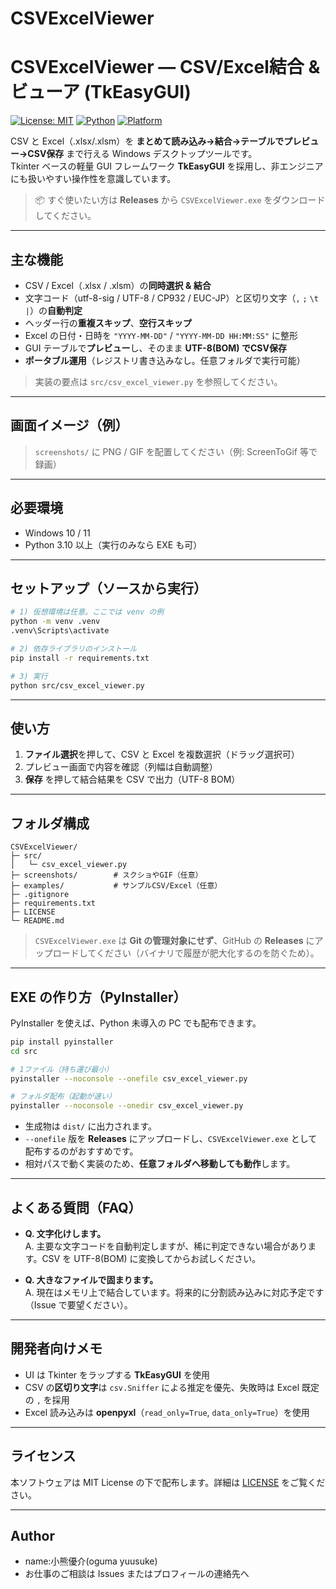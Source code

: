 # CSVExcelViewer
# CSVExcelViewer — CSV/Excel結合 & ビューア (TkEasyGUI)

[![License: MIT](https://img.shields.io/badge/License-MIT-green.svg)](#license)
[![Python](https://img.shields.io/badge/Python-3.10%2B-blue.svg)](#%E5%BF%85%E8%A6%81%E7%92%B0%E5%A2%83)
[![Platform](https://img.shields.io/badge/Platform-Windows%2010%2F11-lightgrey.svg)]()

CSV と Excel（.xlsx/.xlsm）を **まとめて読み込み→結合→テーブルでプレビュー→CSV保存** まで行える Windows デスクトップツールです。  
Tkinter ベースの軽量 GUI フレームワーク **TkEasyGUI** を採用し、非エンジニアにも扱いやすい操作性を意識しています。

> 📦 すぐ使いたい方は **Releases** から `CSVExcelViewer.exe` をダウンロードしてください。

---

## 主な機能

- CSV / Excel（.xlsx / .xlsm）の**同時選択 & 結合**
- 文字コード（utf-8-sig / UTF-8 / CP932 / EUC-JP）と区切り文字（`,` `;` `\t` `|`）の**自動判定**
- ヘッダー行の**重複スキップ**、**空行スキップ**
- Excel の日付・日時を `"YYYY-MM-DD"` / `"YYYY-MM-DD HH:MM:SS"` に整形
- GUI テーブルで**プレビュー**し、そのまま **UTF-8(BOM) でCSV保存**
- **ポータブル運用**（レジストリ書き込みなし。任意フォルダで実行可能）

> 実装の要点は `src/csv_excel_viewer.py` を参照してください。

---

## 画面イメージ（例）

> `screenshots/` に PNG / GIF を配置してください（例: ScreenToGif 等で録画）

---

## 必要環境

- Windows 10 / 11
- Python 3.10 以上（実行のみなら EXE も可）

---

## セットアップ（ソースから実行）

```bash
# 1) 仮想環境は任意。ここでは venv の例
python -m venv .venv
.venv\Scripts\activate

# 2) 依存ライブラリのインストール
pip install -r requirements.txt

# 3) 実行
python src/csv_excel_viewer.py
```

---

## 使い方

1. **ファイル選択**を押して、CSV と Excel を複数選択（ドラッグ選択可）  
2. プレビュー画面で内容を確認（列幅は自動調整）  
3. **保存** を押して結合結果を CSV で出力（UTF-8 BOM）

---

## フォルダ構成

```
CSVExcelViewer/
├─ src/
│   └─ csv_excel_viewer.py
├─ screenshots/        # スクショやGIF（任意）
├─ examples/           # サンプルCSV/Excel（任意）
├─ .gitignore
├─ requirements.txt
├─ LICENSE
└─ README.md
```

> `CSVExcelViewer.exe` は **Git の管理対象にせず**、GitHub の **Releases** にアップロードしてください（バイナリで履歴が肥大化するのを防ぐため）。

---

## EXE の作り方（PyInstaller）

PyInstaller を使えば、Python 未導入の PC でも配布できます。

```bash
pip install pyinstaller
cd src

# 1ファイル（持ち運び最小）
pyinstaller --noconsole --onefile csv_excel_viewer.py

# フォルダ配布（起動が速い）
pyinstaller --noconsole --onedir csv_excel_viewer.py
```

- 生成物は `dist/` に出力されます。
- `--onefile` 版を **Releases** にアップロードし、`CSVExcelViewer.exe` として配布するのがおすすめです。
- 相対パスで動く実装のため、**任意フォルダへ移動しても動作**します。

---

## よくある質問（FAQ）

- **Q. 文字化けします。**  
  A. 主要な文字コードを自動判定しますが、稀に判定できない場合があります。CSV を UTF-8(BOM) に変換してからお試しください。

- **Q. 大きなファイルで固まります。**  
  A. 現在はメモリ上で結合しています。将来的に分割読み込みに対応予定です（Issue で要望ください）。

---

## 開発者向けメモ

- UI は Tkinter をラップする **TkEasyGUI** を使用
- CSV の**区切り文字**は `csv.Sniffer` による推定を優先、失敗時は Excel 既定の `,` を採用
- Excel 読み込みは **openpyxl**（`read_only=True`, `data_only=True`）を使用

---

## ライセンス

本ソフトウェアは MIT License の下で配布します。詳細は [LICENSE](./LICENSE) をご覧ください。

---

## Author

- name:小熊優介(oguma yuusuke)
- お仕事のご相談は Issues またはプロフィールの連絡先へ

